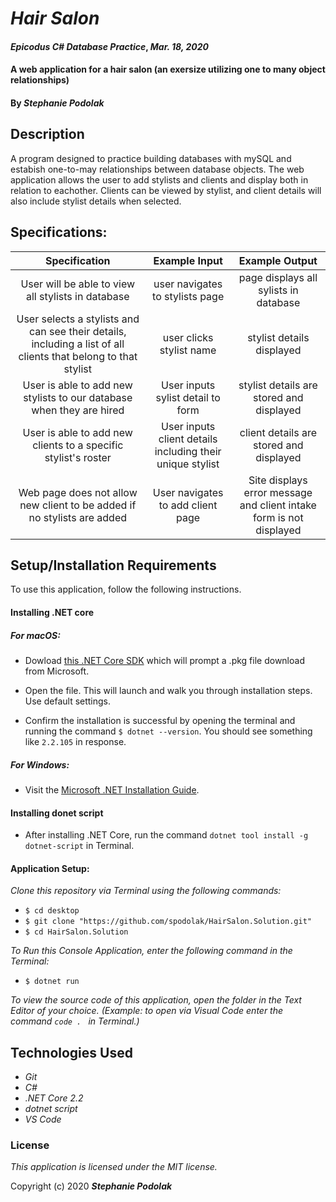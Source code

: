# _Hair Salon_

#### _Epicodus C# Database Practice_, _Mar. 18, 2020_
#### A web application for a hair salon (an exersize utilizing one to many object relationships)

#### By _**Stephanie Podolak**_

## Description
A program designed to practice building databases with mySQL and estabish one-to-may relationships between database objects. The web application allows the user to add stylists and clients and display both in relation to eachother. Clients can be viewed by stylist, and client details will also include stylist details when selected.

## Specifications:

| Specification | Example Input | Example Output |
| :-------------:|:-------------:|:-------------:|
| User will be able to view all stylists in database | user navigates to stylists page | page displays all sylists in database |
| User selects a stylists and can see their details, including a list of all clients that belong to that stylist | user clicks stylist name | stylist details displayed |
| User is able to add new stylists to our database when they are hired | User inputs sylist detail to form | stylist details are stored and displayed |
| User is able to add new clients to a specific stylist's roster | User inputs client details including their unique stylist | client details are stored and displayed |
| Web page does not allow new client to be added if no stylists are added | User navigates to add client page | Site displays error message and client intake form is not displayed |

## Setup/Installation Requirements

To use this application, follow the following instructions. 

#### Installing .NET core

##### For macOS: 

* Dowload [this .NET Core SDK](https://dotnet.microsoft.com/download/thank-you/dotnet-sdk-2.2.106-macos-x64-installer) which will prompt a .pkg file download from Microsoft.

* Open the file. This will launch and walk you through installation steps. Use default settings. 

* Confirm the installation is successful by opening the terminal and running the command ``$ dotnet --version``. You should see something like ``2.2.105`` in response.

##### For Windows: 
* Visit the [Microsoft .NET Installation Guide](https://docs.microsoft.com/en-us/dotnet/framework/install/).

#### Installing donet script

* After installing .NET Core, run the command `` dotnet tool install -g dotnet-script `` in Terminal. 

#### Application Setup:
_Clone this repository via Terminal using the following commands:_
* ``$ cd desktop``
* ``$ git clone "https://github.com/spodolak/HairSalon.Solution.git" ``
* ``$ cd HairSalon.Solution``

_To Run this Console Application, enter the following command in the Terminal:_

* ``$ dotnet run``

_To view the source code of this application, open the folder in the Text Editor of your choice. (Example: to open via Visual Code enter the command ``code . `` in Terminal.)_

## Technologies Used
* _Git_
* _C#_
* _.NET Core 2.2_
* _dotnet script_
* _VS Code_

### License

*This application is licensed under the MIT license.*

Copyright (c) 2020 **_Stephanie Podolak_**